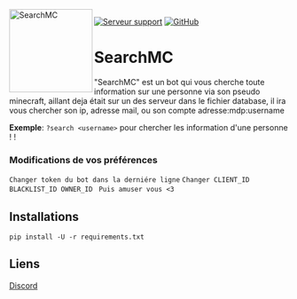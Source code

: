 <img align=left src="https://cdn.discordapp.com/attachments/984233303634751538/997304223291162734/965AB518-E994-4DE8-9ABB-7B70DD42DAB3.jpg" width="150" alt="SearchMC" />

<a href="https://discord.gg/vJxXU5E2yj"><img src="https://img.shields.io/discord/682193585210130508?color=7289da&logo=discord&logoColor=white" alt="Serveur support" /></a>
<a href="https://github.com/lzqlb/searchmc"><img src="https://img.shields.io/github/stars/lzqlb/searchmc?style=social" alt="GitHub" /></a>

# SearchMC
"SearchMC" est un bot qui vous cherche toute information sur une personne via son pseudo minecraft, aillant deja était sur un des serveur dans le fichier database, il ira vous chercher son ip, adresse mail, ou son compte adresse:mdp:username


**Exemple**: `?search <username>` pour chercher les information d'une personne ! !


### Modifications de vos préférences
```Changer token du bot dans la derniére ligne```
```Changer CLIENT_ID BLACKLIST_ID OWNER_ID ```
```Puis amuser vous <3```




## Installations
```pip install -U -r requirements.txt```


## Liens

[Discord](discord.gg/onlyfan)

